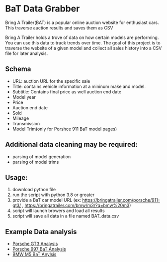 # BaT Data Grabber
Bring A Trailer(BAT) is a popular online auction website for enthusiast cars. This traverse auction results and saves them as CSV

Bring A Trailer holds a trove of data on how certain models are performing. You can use this data to track trends over time. The goal of this project is to traverse the website of a given model and collect all sales history into a CSV file for later analysis.


## Schema
- URL: auction URL for the specific sale
- Title: contains vehicle information at a mininum make and model.
- Subtitle: Contains final price as well auction end date
- Model year
- Price
- Auction end date
- Sold
- Mileage
- Transmission
- Model Trim(only for Porshce 911 BaT model pages)

## Additional data cleaning may be required:
- parsing of model generation
- parsing of model trims

## Usage:
1. download python file
1. run the script with python 3.8 or greater
1. provide a BaT car model URL (ex: https://bringatrailer.com/porsche/911-gt3/ , https://bringatrailer.com/bmw/m3/?q=bmw%20m3)
1. script will launch browers and load all results
1. script will save all data in a file named BAT_data.csv




## Example Data analysis
- [Porsche GT3 Analysis](https://public.tableau.com/views/BaTGT3Market/BaTGT3Market?:language=en-US&:display_count=n&:origin=viz_share_link)
- [Porsche 997 BaT Analysis](https://public.tableau.com/views/997BaTAuctionResults/997BaTResults?:language=en-US&:display_count=n&:origin=viz_share_link)
- [BMW M5 BaT Anylsis](https://public.tableau.com/views/BMWM5BaTAuctionResults/BmwM5BaTAnalysis?:language=en-US&:display_count=n&:origin=viz_share_link)
